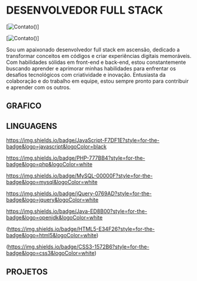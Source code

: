 <h1>DESENVOLVEDOR FULL STACK </h1>

[![Contato](https://img.shields.io/badge/LinkedIn-0077B5?style=for-the-badge&logo=linkedin&logoColor=white)()]

[![Contato](https://img.shields.io/badge/Instagram-E4405F?style=for-the-badge&logo=instagram&logoColor=white)()]


Sou um apaixonado desenvolvedor full stack em ascensão, dedicado a transformar conceitos em códigos e criar experiências digitais memoráveis. Com habilidades sólidas em front-end e back-end, estou constantemente buscando aprender e aprimorar minhas habilidades para enfrentar os desafios tecnológicos com criatividade e inovação. Entusiasta da colaboração e do trabalho em equipe, estou sempre pronto para contribuir e aprender com os outros.

<h2>GRAFICO</h2>



<h2>LINGUAGENS</h2>

https://img.shields.io/badge/JavaScript-F7DF1E?style=for-the-badge&logo=javascript&logoColor=black

https://img.shields.io/badge/PHP-777BB4?style=for-the-badge&logo=php&logoColor=white

https://img.shields.io/badge/MySQL-00000F?style=for-the-badge&logo=mysql&logoColor=white

https://img.shields.io/badge/jQuery-0769AD?style=for-the-badge&logo=jquery&logoColor=white

https://img.shields.io/badge/Java-ED8B00?style=for-the-badge&logo=openjdk&logoColor=white

(https://img.shields.io/badge/HTML5-E34F26?style=for-the-badge&logo=html5&logoColor=white)

(https://img.shields.io/badge/CSS3-1572B6?style=for-the-badge&logo=css3&logoColor=white)

<h2>PROJETOS</h2>